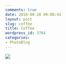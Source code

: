 ```yaml
---
comments: true
date: 2010-08-28 09:08:41
layout: post
slug: coffee
title: Coffee
wordpress_id: 3704
categories:
- PhotoBlog
---
```


![](http://ryanfitzer.com/main/wp-content/uploads/2010/08/2010-08-27-at-17-06-02.jpg)
